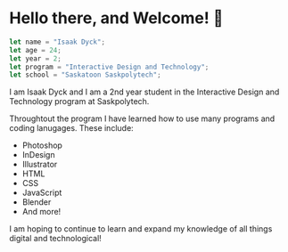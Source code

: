 # Hello there, and Welcome! :wave:
```javascript 
let name = "Isaak Dyck";
let age = 24;
let year = 2;
let program = "Interactive Design and Technology";
let school = "Saskatoon Saskpolytech";
```

I am Isaak Dyck and I am a 2nd year student in the Interactive Design and Technology program at Saskpolytech. 

Throughtout the program I have learned how to use many programs and coding lanugages. These include:

- Photoshop
- InDesign
- Illustrator
- HTML
- CSS
- JavaScript
- Blender
- And more!

I am hoping to continue to learn and expand my knowledge of all things digital and technological!

<!--
**Isaak-pixel/Isaak-pixel** is a ✨ _special_ ✨ repository because its `README.md` (this file) appears on your GitHub profile.

Here are some ideas to get you started:

- 🔭 I’m currently working on ...
- 🌱 I’m currently learning ...
- 👯 I’m looking to collaborate on ...
- 🤔 I’m looking for help with ...
- 💬 Ask me about ...
- 📫 How to reach me: ...
- 😄 Pronouns: ...
- ⚡ Fun fact: ...
-->

